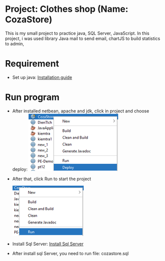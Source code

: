 # Project: Clothes shop (Name: CozaStore)
This is my small project to practice java, SQL Server, JavaScript.
In this project, i was used library Java mail to send email, chartJS to build statistics to admin, 

# Requirement
- Set up java:  [Installation guide](https://drive.google.com/drive/folders/1-s13Ue6RkjYmTkO-G5sapRwQRa0Uldw4?fbclid=IwAR2E3S3LyuVYByc9R-5mea4jqW4fFwYTaRCmH2hQgmPmcOSd6mDmfsxza_M)


# Run program
- After installed netbean, apache and jdk, click in project and choose deploy:
![run1](run1.png)
- After that, click Run to start the project

    ![run2](run2.png)

- Install Sql Server: [Install Sql Server](https://www.thegioididong.com/game-app/huong-dan-cai-dat-sql-server-2019-cuc-don-gian-chi-1312926)
- After install sql Server, you need to run file: cozastore.sql


